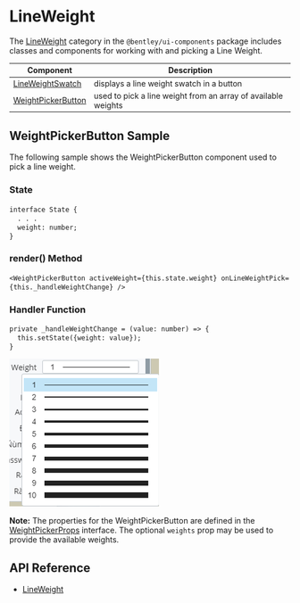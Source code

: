 # LineWeight

The [LineWeight]($ui-components:LineWeight) category in the `@bentley/ui-components` package includes
classes and components for working with and picking a Line Weight.

|Component|Description
|-----|-----
|[LineWeightSwatch]($ui-components)|displays a line weight swatch in a button
|[WeightPickerButton]($ui-components)|used to pick a line weight from an array of available weights

## WeightPickerButton Sample

The following sample shows the WeightPickerButton component used to pick a line weight.

### State

```tsx
interface State {
  . . .
  weight: number;
}
```

### render() Method

```tsx
<WeightPickerButton activeWeight={this.state.weight} onLineWeightPick={this._handleWeightChange} />
```

### Handler Function

```tsx
private _handleWeightChange = (value: number) => {
  this.setState({weight: value});
}
```

![WeightPickerButton](./images/WeightPickerButton.png "WeightPickerButton Component")

**Note:** The properties for the WeightPickerButton are defined in the [WeightPickerProps]($ui-components) interface. The optional `weights` prop may be used to provide the available weights.

## API Reference

* [LineWeight]($ui-components:LineWeight)
